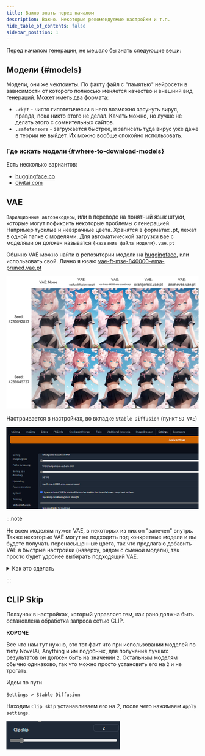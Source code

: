 ```yaml
---
title: Важно знать перед началом
description: Важно. Некоторые рекомендуемые настройки и т.п. 
hide_table_of_contents: false
sidebar_position: 1
---
```

Перед началом генерации, не мешало бы знать следующие вещи:

## Модели {#models}

Модели, они же чекпоинты. По факту файл с "памятью" нейросети в зависимости от которого полносью меняется качество и внешний вид генераций. 
Может иметь два формата:
* `.ckpt` - чисто гипотетически в него возможно засунуть вирус, правда, пока никто этого не делал. Качать можно, но лучше не делать этого с сомнительных сайтов.
* `.safetensors` - загружается быстрее, и записать туда вирус уже даже в теории не выйдет. Их можно вообще спокойно использовать.

### Где искать модели {#where-to-download-models}

Есть несколько вариантов:
* [huggingface.co](https://huggingface.co/models)
* [civitai.com](https://civitai.com/)

## VAE

`Вариационные автоэнкодеры`, или в переводе на понятный язык штуки, которые могут пофиксить некоторые проблемы с генерацией. Например тусклые и невзрачные цвета. Хранятся в форматах .pt, лежат в одной папке с моделями. Для автоматической загрузки вае с моделями он должен называтся `{название файла модели}.vae.pt` 


Обычно VAE можно найти в репозитории модели на [huggingface](https://huggingface.co/), или использовать свой. Лично я юзаю [vae-ft-mse-840000-ema-pruned.vae.pt](https://mega.nz/file/CfJwHRIS#dLfc2bQb34VykZyIoxLrif7lr5U7u_Q0vIyWScqtEpw)

![example of using vae](/img/usage/important/G4IGSyL.jpeg)

Настраивается в настройках, во вкладке `Stable Diffusion` (пункт `SD VAE`)

![image](/img/usage/important/caziQpD.png)

:::note

Не всем моделям нужен VAE, в некоторых из них он "запечен" внутрь. Также некоторые VAE могут не подходить под конкретные модели и вы будете получать перенасыщенные цвета, так что предлагаю добавить VAE в быстрые настройки (наверху, рядом с сменой модели), так просто будет удобнее выбирать подходящий VAE.

<details>
<summary>Как это сделать</summary>
<div>
Идем по пути 

`Settings > User Interface > Quicksettings list`

Через запятую от `sd_model_checkpoint` добавляем `sd_vae`, после чего нажимаем `Apply settings` и `Reload UI`

![image](/img/usage/important/Qv3ITJX.png)

Готово.

![image](/img/usage/important/1NfTtqB.png)

</div>
</details>

:::

## CLIP Skip
Ползунок в настройках, который управляет тем, как рано должна быть остановлена обработка запроса сетью CLIP.

**КОРОЧЕ**

Все что нам тут нужно, это тот факт что при использовании моделей по типу NovelAi, Anything и им подобных, для получения лучших результатов он должен быть на значении `2`. Остальным моделям обычно одинаково, так что можно просто установить его на `2` и не трогать.

Идем по пути 

`Settings > Stable Diffusion`

Находим `Clip skip` устанавливаем его на 2, после чего нажимаем  `Apply settings`.

![image](/img/usage/important/wZj8zXj.png)